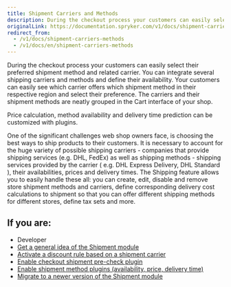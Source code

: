 ```yaml
---
title: Shipment Carriers and Methods
description: During the checkout process your customers can easily select their preferred shipment method and related carrier.
originalLink: https://documentation.spryker.com/v1/docs/shipment-carriers-methods
redirect_from:
  - /v1/docs/shipment-carriers-methods
  - /v1/docs/en/shipment-carriers-methods
---
```


During the checkout process your customers can easily select their preferred shipment method and related carrier. You can integrate several shipping carriers and methods and define their availability. Your customers can easily see which carrier offers which shipment method in their respective region and select their preference. The carriers and their shipment methods are neatly grouped in the Cart interface of your shop.

Price calculation, method availability and delivery time prediction can be customized with plugins.

One of the significant challenges web shop owners face, is choosing the best ways to ship products to their customers. It is necessary to account for the huge variety of possible shipping carriers - companies that provide shipping services (e.g. DHL, FedEx) as well as shipping methods - shipping services provided by the carrier ( e.g. DHL Express Delivery, DHL Standard ), their availabilities, prices and delivery times. The Shipping feature allows you to easily handle these all: you can create, edit, disable and remove store shipment methods and carriers, define corresponding delivery cost calculations to shipment so that you can offer different shipping methods for different stores, define tax sets and more.

## If you are:

<div class="mr-container">
    <div class="mr-list-container">
        <!-- col1 -->
        <div class="mr-col">
            <ul class="mr-list mr-list-green">
                <li class="mr-title">Developer</li>
                <li><a href="https://documentation.spryker.com/v1/docs/shipment-module-overview" class="mr-link">Get a general idea of the Shipment module</a></li>
                <li><a href="https://documentation.spryker.com/v1/docs/shipment-module-overview" class="mr-link">Activate a discount rule based on a shipment carrier</a></li>
                <li><a href="https://documentation.spryker.com/v1/docs/shipment-module-overview#checkout-shipment-pre-check-plugin" class="mr-link">Enable checkout shipment pre-check plugin</a></li>
                <li><a href="https://documentation.spryker.com/v1/docs/shipment-method-plugins" class="mr-link">Enable shipment method plugins (availability, price, delivery time)</a></li>
                <li><a href="https://documentation.spryker.com/v1/docs/shipment-method-plugins" class="mr-link">Migrate to a newer version of the Shipment module</a></li>
               </ul>
        </div>
        <!-- col2 
        <div class="mr-col">
            <ul class="mr-list mr-list-blue">
                <li class="mr-title"> Back Office User</li>
               <li><a href="https://documentation.spryker.com/v1/docs/shipment-module-overview" class="mr-link">Get a general idea of the Shipment module</a></li>
                <li><a href="https://documentation.spryker.com/v1/docs/creating-a-carrier-company" class="mr-link">Creating a Carrier Company</a></li>
                <li><a href="https://documentation.spryker.com/v1/docs/creating-and-managing-shipment-methods" class="mr-link">Creating and Managing Shipment Methods</a></li>
            </ul>
        </div>-->
    </div>
</div>
